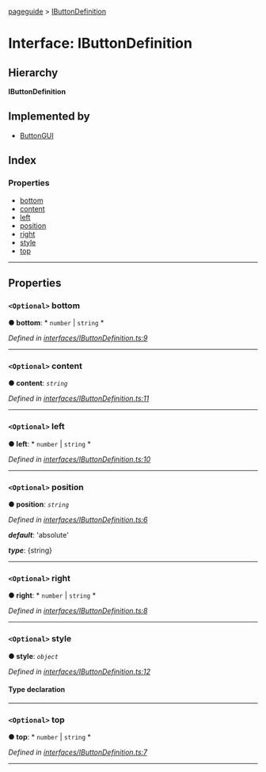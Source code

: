 [pageguide](../README.md) > [IButtonDefinition](../interfaces/ibuttondefinition.md)

# Interface: IButtonDefinition

## Hierarchy

**IButtonDefinition**

## Implemented by

* [ButtonGUI](../classes/buttongui.md)

## Index

### Properties

* [bottom](ibuttondefinition.md#bottom)
* [content](ibuttondefinition.md#content)
* [left](ibuttondefinition.md#left)
* [position](ibuttondefinition.md#position)
* [right](ibuttondefinition.md#right)
* [style](ibuttondefinition.md#style)
* [top](ibuttondefinition.md#top)

---

## Properties

<a id="bottom"></a>

### `<Optional>` bottom

**● bottom**: * `number` &#124; `string`
*

*Defined in [interfaces/IButtonDefinition.ts:9](https://github.com/Diligentia-Uitgeverij/pageguide/blob/7a12dd3/src/interfaces/IButtonDefinition.ts#L9)*

___
<a id="content"></a>

### `<Optional>` content

**● content**: *`string`*

*Defined in [interfaces/IButtonDefinition.ts:11](https://github.com/Diligentia-Uitgeverij/pageguide/blob/7a12dd3/src/interfaces/IButtonDefinition.ts#L11)*

___
<a id="left"></a>

### `<Optional>` left

**● left**: * `number` &#124; `string`
*

*Defined in [interfaces/IButtonDefinition.ts:10](https://github.com/Diligentia-Uitgeverij/pageguide/blob/7a12dd3/src/interfaces/IButtonDefinition.ts#L10)*

___
<a id="position"></a>

### `<Optional>` position

**● position**: *`string`*

*Defined in [interfaces/IButtonDefinition.ts:6](https://github.com/Diligentia-Uitgeverij/pageguide/blob/7a12dd3/src/interfaces/IButtonDefinition.ts#L6)*

*__default__*: 'absolute'

*__type__*: {string}

___
<a id="right"></a>

### `<Optional>` right

**● right**: * `number` &#124; `string`
*

*Defined in [interfaces/IButtonDefinition.ts:8](https://github.com/Diligentia-Uitgeverij/pageguide/blob/7a12dd3/src/interfaces/IButtonDefinition.ts#L8)*

___
<a id="style"></a>

### `<Optional>` style

**● style**: *`object`*

*Defined in [interfaces/IButtonDefinition.ts:12](https://github.com/Diligentia-Uitgeverij/pageguide/blob/7a12dd3/src/interfaces/IButtonDefinition.ts#L12)*

#### Type declaration

[key: `string`]: `string`

___
<a id="top"></a>

### `<Optional>` top

**● top**: * `number` &#124; `string`
*

*Defined in [interfaces/IButtonDefinition.ts:7](https://github.com/Diligentia-Uitgeverij/pageguide/blob/7a12dd3/src/interfaces/IButtonDefinition.ts#L7)*

___

